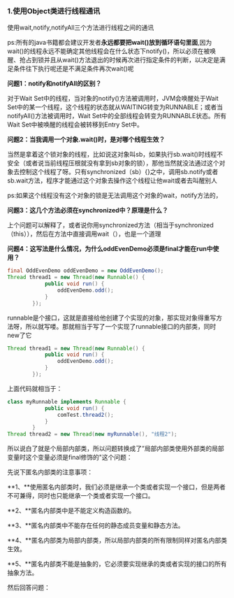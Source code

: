### 1.使用Object类进行线程通讯

使用wait,notify,notifyAll三个方法进行线程之间的通讯

ps:所有的java书籍都会建议开发者**永远都要把wait()放到循环语句里面**,因为wait()的线程永远不能确定其他线程会在什么状态下notify()，所以必须在被唤醒、抢占到锁并且从wait()方法退出的时候再次进行指定条件的判断，以决定是满足条件往下执行呢还是不满足条件再次wait()呢

**问题1：notify和notifyAll的区别？**

对于Wait Set中的线程，当对象的notify()方法被调用时，JVM会唤醒处于Wait Set中的某一个线程，这个线程的状态就从WAITING转变为RUNNABLE；或者当notifyAll()方法被调用时，Wait Set中的全部线程会转变为RUNNABLE状态。所有Wait Set中被唤醒的线程会被转移到Entry Set中。

**问题2：当我调用一个对象.wait()时，是对哪个线程生效？**

当然是拿着这个锁对象的线程，比如说这对象叫sb，如果执行sb.wait()时线程不安全（或者说当前线程压根就没有拿到sb对象的锁），那他当然就没法通过这个对象去控制这个线程了呀。只有synchronized（sb）{}之中，调用sb.notify或者sb.wait方法，程序才能通过这个对象去操作这个线程让他wait或者去叫醒别人

ps:如果这个线程没有这个对象的锁是无法调用这个对象的wait，notify方法的，

**问题3：这几个方法必须在synchronized中？原理是什么？**

上个问题可以解释了，或者说你用synchronized方法（相当于synchronized（this）），然后在方法中直接调用wait（），也是一个道理

**问题4：这写法是什么情况，为什么oddEvenDemo必须是final才能在run中使用？**

```java
final OddEvenDemo oddEvenDemo = new OddEvenDemo(); 
Thread thread1 = new Thread(new Runnable() {
            public void run() {
                oddEvenDemo.odd();
            }
        });
```

runnable是个接口，这就是直接给他创建了个实现的对象，那实现对象得重写方法呀，所以就写喽。那就相当于写了一个实现了runnable接口的内部类，同时new了它

```java
Thread thread1 = new Thread(new Runnable() {
            public void run() {
                oddEvenDemo.odd();
            }
        });
```

上面代码就相当于：

```java
class myRunnable implements Runnable {
            public void run() {
                comTest.thread2();
            }
        }
Thread thread2 = new Thread(new myRunnable(), "线程2");
```

所以说白了就是个局部内部类，所以问题转换成了”局部内部类使用外部类的局部变量时这个变量必须是final修饰的"这个问题：

先说下匿名内部类的注意事项：

   **1、**使用匿名内部类时，我们必须是继承一个类或者实现一个接口，但是两者不可兼得，同时也只能继承一个类或者实现一个接口。

   **2、**匿名内部类中是不能定义构造函数的。

   **3、**匿名内部类中不能存在任何的静态成员变量和静态方法。

   **4、**匿名内部类为局部内部类，所以局部内部类的所有限制同样对匿名内部类生效。

   **5、**匿名内部类不能是抽象的，它必须要实现继承的类或者实现的接口的所有抽象方法。

然后回答问题：